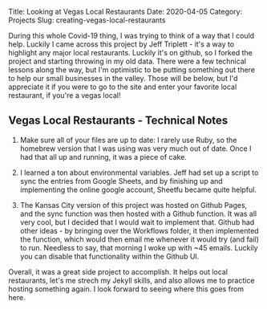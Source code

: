 Title: Looking at Vegas Local Restaurants
Date: 2020-04-05
Category: Projects
Slug: creating-vegas-local-restaurants

During this whole Covid-19 thing, I was trying to think of a way that I could help. Luckily I came across this project by Jeff Triplett - it's a way to highlight any major local restaurants. Luckily it's on github, so I forked the project and starting throwing in my old data. There were a few technical lessons along the way, but I'm optimistic to be putting something out there to help our small businesses in the valley. Those will be below, but I'd appreciate it if you were to go to the site and enter your favorite local restaurant, if you're a vegas local! 
  
## Vegas Local Restaurants - Technical Notes
1. Make sure all of your files are up to date: I rarely use Ruby, so the homebrew version that I was using was very much out of date. Once I had that all up and running, it was a piece of cake. 

2. I learned a ton about environmental variables. Jeff had set up a script to sync the entries from Google Sheets, and by finishing up and implementing the online google account, Sheetfu became quite helpful. 

3. The Kansas City version of this project was hosted on Github Pages, and the sync function was then hosted with a Github function. It was all very cool, but I decided that I would wait to implement that. Github had other ideas - by bringing over the Workflows folder, it then implemented the function, which would then email me whenever it would try (and fail) to run. Needless to say, that morning I woke up with ~45 emails. Luckily you can disable that functionality within the Github UI. 

Overall, it was a great side project to accomplish. It helps out local restaurants, let's me strech my Jekyll skills, and also allows me to practice hosting something again. I look forward to seeing where this goes from here. 